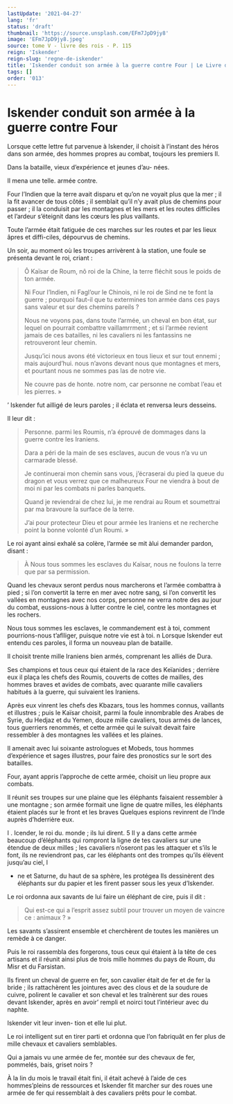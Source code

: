 ```yaml
---
lastUpdate: '2021-04-27'
lang: 'fr'
status: 'draft'
thumbnail: 'https://source.unsplash.com/EFm7JpD9jy8'
image: 'EFm7JpD9jy8.jpeg'
source: tome V - livre des rois - P. 115
reign: 'Iskender'
reign-slug: 'regne-de-iskender'
title: 'Iskender conduit son armée à la guerre contre Four | Le Livre des Rois | Shâhnâmeh'
tags: []
order: '013'
---
```


<!-- LTeX: language=fr -->

# Iskender conduit son armée à la guerre contre Four

Lorsque cette lettre fut parvenue à Iskender, il choisit à l’instant des héros dans son armée, des hommes propres au combat, toujours les premiers Il.

Dans la bataille, vieux d’expérience et jeunes d’au-
nées.

Il mena une telle. armée contre.

Four l’Indien que la terre avait disparu et qu’on ne voyait plus que la mer ; il la fit avancer de tous côtés ; il semblait qu’il n’y avait plus de chemins pour passer ; il la conduisit par les montagnes et les mers et les routes difficiles et l’ardeur s’éteignit dans les cœurs les plus vaillants.

Toute l’armée était fatiguée de ces marches sur les routes et par les lieux âpres et diffi-ciles, dépourvus de chemins.

Un soir, au moment où les troupes arrivèrent à la station, une foule se présenta devant le roi, criant :

> Ô Kaïsar de Roum, nô roi de la Chine, la terre fléchit sous le poids de ton armée.
>
> Ni Four l’lndien, ni Fagl’our le Chinois, ni le roi de Sind ne te font la guerre ; pourquoi faut-il que tu extermines ton armée dans ces pays sans valeur et sur des chemins pareils ?
>
> Nous ne voyons pas, dans toute l’armée, un cheval en bon état, sur lequel on pourrait combattre vaillamrrment ; et si l’armée revient jamais de ces batailles, ni les cavaliers ni les fantassins ne retrouveront leur chemin.
>
> Jusqu’ici nous avons été victorieux en tous lieux et sur tout ennemi ; mais aujourd’hui. nous n’avons devant nous que montagnes et mers, et pourtant nous ne sommes pas las de notre vie.
>
> Ne couvre pas de honte. notre nom, car personne ne combat l’eau et les pierres. »

’
Iskender fut ailligé de leurs paroles ; il éclata et renversa leurs desseins.

Il leur dit :

> Personne. parmi les Roumis, n’a éprouvé de dommages dans la guerre contre les Iraniens.
>
> Dara a péri de la main de ses esclaves, aucun de vous n’a vu un carmarade blessé.
>
> Je continuerai mon chemin sans vous, j’écraserai du pied la queue du dragon et vous verrez que ce malheureux Four ne viendra à bout de moi ni par les combats ni parles banquets.
>
> Quand je reviendrai de chez lui, je me rendrai au Roum et soumettrai par ma bravoure la surface de la terre.
>
> J’ai pour protecteur Dieu et pour armée les Iraniens et ne recherche point la bonne volonté d’un Roumi. »

Le roi ayant ainsi exhalé sa colère, l’armée se mit àlui demander pardon, disant :

> À Nous tous sommes les esclaves du Kaïsar, nous ne foulons la terre que par sa permission.

Quand les chevaux seront perdus nous marcherons et l’armée combattra à pied ; si l’on convertit la terre en mer avec notre sang, si l’on convertit les vallées en montagnes avec nos corps, personne ne verra notre des au jour du combat, eussions-nous à lutter contre le ciel, contre les montagnes et les rochers.

Nous tous sommes les esclaves, le commandement est à toi, comment pourrions-nous t’aflliger, puisque notre vie est à toi. n Lorsque Iskender eut entendu ces paroles, il forma un nouveau plan de bataille.

Il choisit trente mille Iraniens bien armés, comprenant les alliés de Dura.

Ses champions et tous ceux qui étaient de la race des Keïanides ; derrière eux il plaça les chefs des Roumis, couverts de cottes de mailles, des hommes braves et avides de combats, avec quarante mille cavaliers habitués à la guerre, qui suivaient les Iraniens.

Après eux vinrent les chefs des Kbazars, tous les hommes connus, vaillants et illustres ; puis le Kaïsar choisit, parmi la foule innombrable des Arabes de Syrie, du Hedjaz et du Yemen, douze mille cavaliers, tous armés de lances, tous guerriers renommés, et cette armée qui le suivait devait faire ressembler à des montagnes les vallées et les plaines.

Il amenait avec lui soixante astrologues et Mobeds, tous hommes d’expérience et sages illustres, pour faire des pronostics sur le sort des batailles.

Four, ayant appris l’approche de cette armée, choisit un lieu propre aux combats.

Il réunit ses troupes sur une plaine que les éléphants faisaient ressembler à une montagne ; son armée formait une ligne de quatre milles, les éléphants étaient placés sur le front et les braves Quelques espions revinrent de l’Inde auprès d’hderrière eux.

I .
Icender, le roi du. monde ; ils lui dirent. 5 Il y a dans cette armée beaucoup d’éléphants qui rompront la ligne de tes cavaliers sur une étendue de deux milles ; les cavaliers n’oseront pas les attaquer et s’ils le font, ils ne reviendront pas, car les éléphants ont des trompes qu’ils élèvent jusqu’au ciel, l

- ne et Saturne, du haut de sa sphère, les protégea Ils dessinèrent des éléphants sur du papier et les firent passer sous les yeux d’Iskender.

Le roi ordonna aux savants de lui faire un éléphant de cire, puis il dit :

> Qui est-ce qui a l’esprit assez subtil pour trouver un moyen de vaincre ce : animaux ? »

Les savants s’assirent ensemble et cherchèrent de toutes les manières un remède à ce danger.

Puis le roi rassembla des forgerons, tous ceux qui étaient à la tête de ces artisans et il réunit ainsi plus de trois mille hommes du pays de Roum, du Misr et du Farsistan.

Ils firent un cheval de guerre en fer, son cavalier était de fer et de fer la bride ; ils rattachèrent les jointures avec des clous et de la soudure de cuivre, polirent le cavalier et son cheval et les traînèrent sur des roues devant Iskender, après en avoir’ rempli et noirci tout l’intérieur avec du naphte.

Iskender vit leur inven- tion et elle lui plut.

Le roi intelligent sut en tirer parti et ordonna que l’on fabriquât en fer plus de mille chevaux et cavaliers semblables.

Qui a jamais vu une armée de fer, montée sur des chevaux de fer, pommelés, bais, griset noirs ?

À la lin du mois le travail était fini, il était achevé à l’aide de ces hommes’pleins de ressources et Iskender fit marcher sur des roues une armée de fer qui ressemblait à des cavaliers prêts pour le combat.
